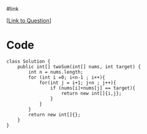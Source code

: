 #link 

[[Link to Question](https://leetcode.com/problems/two-sum/description/)]

# Code
```
class Solution {
    public int[] twoSum(int[] nums, int target) {
        int n = nums.length;
        for (int i =0; i<n-1 ; i++){
            for(int j = i+1; j<n ; j++){
                if (nums[i]+nums[j] == target){
                    return new int[]{i,j};
                }
            }
        }
        return new int[]{};
    }
}
```
